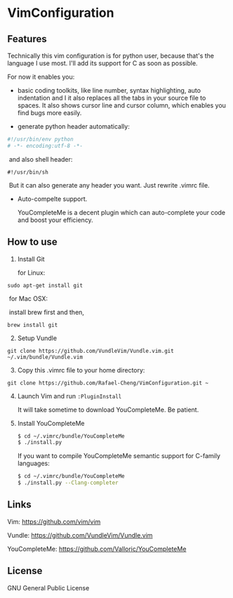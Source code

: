 # VimConfiguration

##  Features

Technically this vim configuration is for python user, because that's the language I use most. I'll add its support for C as soon as possible.

For now it enables you:

* basic coding toolkits, like line number, syntax highlighting, auto indentation and I it also replaces all the tabs in your source file to spaces. It also shows cursor line and cursor column, which enables you find bugs more easily.


* generate python header automatically:

```python
#!/usr/bin/env python
# -*- encoding:utf-8 -*-
```

​	and also shell header:

```shell
#!/usr/bin/sh
```

​	But it can also generate any header you want.  Just rewrite .vimrc file.

* Auto-compelte support.

  YouCompleteMe is a decent plugin which can auto-complete your code and boost your efficiency. 



## How to use

1. Install Git

   for Linux:

`sudo apt-get install git`

​	for Mac OSX:

​	install brew first and then,

`brew install git`



2. Setup Vundle

`git clone https://github.com/VundleVim/Vundle.vim.git ~/.vim/bundle/Vundle.vim`



3. Copy this .vimrc file to your home directory:

`git clone https://github.com/Rafael-Cheng/VimConfiguration.git ~`



4. Launch Vim and run `:PluginInstall`

   It will take sometime to download YouCompleteMe. Be patient.



5. Install YouCompleteMe

   ```bash
   $ cd ~/.vimrc/bundle/YouCompleteMe
   $ ./install.py
   ```

   If you want to compile YouCompleteMe semantic support for C-family languages:

   ```bash
   $ cd ~/.vimrc/bundle/YouCompleteMe
   $ ./install.py --Clang-completer
   ```



## Links

Vim: https://github.com/vim/vim

Vundle: https://github.com/VundleVim/Vundle.vim

YouCompleteMe: https://github.com/Valloric/YouCompleteMe



## License

GNU General Public License